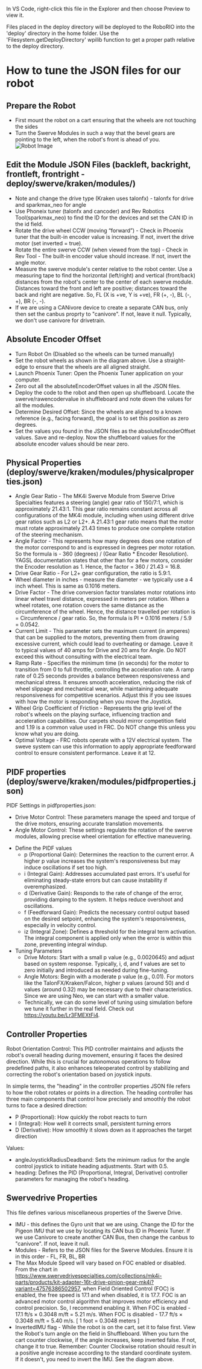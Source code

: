 In VS Code, right-click this file in the Explorer and then choose Preview to view it.

Files placed in the deploy directory will be deployed to the RoboRIO into the
'deploy' directory in the home folder. Use the 'Filesystem.getDeployDirectory' wpilib function
to get a proper path relative to the deploy directory.

# How to tune the JSON files for our robot

## Prepare the Robot
* First mount the robot on a cart ensuring that the wheels are not touching the sides
* Turn the Swerve Modules in such a way that the bevel gears are pointing to the left, when the robot's front is ahead of you.
![Robot Image](https://docs.yagsl.com/~gitbook/image?url=https%3A%2F%2F567506766-files.gitbook.io%2F%7E%2Ffiles%2Fv0%2Fb%2Fgitbook-x-prod.appspot.com%2Fo%2Fspaces%252F754c0Fpq8fBi6k4ByS1k%252Fuploads%252FP8kIHNspDzTMqBiHw1U1%252Fimage.png%3Falt%3Dmedia%26token%3D9923865e-47c7-4b1e-90a5-9da9610c0764&width=768&dpr=1&quality=100&sign=6a519e95&sv=2)

## Edit the Module JSON Files (backleft, backright, frontleft, frontright - deploy/swerve/kraken/modules/)
* Note and change the drive type (Kraken uses talonfx) - talonfx for drive and sparkmax_neo for angle
* Use Phoneix tuner (talonfx and cancoder) and Rev Robotics Tool(sparkmax_neo) to find the ID for the devices and set the CAN ID in the id field.
* Rotate the drive wheel CCW (moving “forward”) - Check in Phoenix tuner that the built-in encoder value is increasing. If not, invert the drive motor (set inverted = true).
* Rotate the entire swerve CCW (when viewed from the top) - Check in Rev Tool - The built-in encoder value should increase. If not, invert the angle motor.
* Measure the swerve module's center relative to the robot center. Use a measuring tape to find the horizontal (left/right) and vertical (front/back) distances from the robot's center to the center of each swerve module. Distances toward the front and left are positive; distances toward the back and right are negative. So, FL (X is +ve, Y is +ve), FR (+, -), BL (-, +), BR (-, -).
* If we are using a CANivore device to create a separate CAN bus, only then set the canbus proprty to "canivore". If not, leave it null. Typically, we don't use canivore for drivetrain.

## Absolute Encoder Offset
* Turn Robot On (Disabled so the wheels can be turned manually)
* Set the robot wheels as shown in the diagram above. Use a straight-edge to ensure that the wheels are all aligned straight.
* Launch Phoenix Tuner: Open the Phoenix Tuner application on your computer.
* Zero out all the absoluteEncoderOffset values in all the JSON files.
* Deploy the code to the robot and then open up shuffleboard. Locate the swerve/rawencodervalue in shuffleboard and note down the values for all the modules.
* Determine Desired Offset: Since the wheels are aligned to a known reference (e.g., facing forward), the goal is to set this position as zero degrees. 
* Set the values you found in the JSON files as the absoluteEncoderOffset values. Save and re-deploy. Now the shuffleboard values for the absolute encoder values should be near zero.

## Physical Properties (deploy/swerve/kraken/modules/physicalproperties.json)
- Angle Gear Ratio - The MK4i Swerve Module from Swerve Drive Specialties features a steering (angle) gear ratio of 150/7:1, which is approximately 21.43:1. This gear ratio remains constant across all configurations of the MK4i module, including when using different drive gear ratios such as L2 or L2+. A 21.43:1 gear ratio means that the motor must rotate approximately 21.43 times to produce one complete rotation of the steering mechanism.
- Angle Factor - This represents how many degrees does one rotation of the motor correspond to and is expressed in degrees per motor rotation. So the formula is - 360 (degrees) / (Gear Ratio * Encoder Resolution). YAGSL documentation states that other than for a few motors, consider the Encoder resolution as 1. Hence, the factor = 360 / 21.43 = 16.8.
- Drive Gear Ratio - For L2+ gear configuration, the ratio is 5.9:1.
- Wheel diameter in inches - measure the diameter - we typically use a 4 inch wheel. This is same as 0.1016 meters.
- Drive Factor - The drive conversion factor translates motor rotations into linear wheel travel distance, expressed in meters per rotation. When a wheel rotates, one rotation covers the same distance as the circumference of the wheel. Hence, the distance travelled per rotation is = Circumference / gear ratio. So, the formula is PI * 0.1016 meters / 5.9 = 0.0542.
- Current Limit - This parameter sets the maximum current (in amperes) that can be supplied to the motors, preventing them from drawing excessive current, which could lead to overheating or damage. Leave it to typical values of 40 amps for Drive and 20 ams for Angle. Do NOT exceed this without consulting with the electrical team.
- Ramp Rate - Specifies the minimum time (in seconds) for the motor to transition from 0 to full throttle, controlling the acceleration rate. A ramp rate of 0.25 seconds provides a balance between responsiveness and mechanical stress. It ensures smooth acceleration, reducing the risk of wheel slippage and mechanical wear, while maintaining adequate responsiveness for competitive scenarios. Adjust this if you see issues with how the motor is responding when you move the Joystick.
- Wheel Grip Coefficient of Friction - Represents the grip level of the robot's wheels on the playing surface, influencing traction and acceleration capabilities. Our carpets should mirror competition field and 1.19 is a common value used in FRC. Do NOT change this unless you know what you are doing.
- Optimal Voltage - FRC robots operate with a 12V electrical system. The sweve system can use this information to apply appropriate feedforward control to ensure consistent performance. Leave it at 12.

## PIDF properties (deploy/swerve/kraken/modules/pidfproperties.json)
PIDF Settings in pidfproperties.json:

- Drive Motor Control: These parameters manage the speed and torque of the drive motors, ensuring accurate translation movements.
- Angle Motor Control: These settings regulate the rotation of the swerve modules, allowing precise wheel orientation for effective maneuvering.
* Define the PIDF values
    - p (Proportional Gain): Determines the reaction to the current error. A higher p value increases the system's responsiveness but may induce oscillations if set too high.
    - i (Integral Gain): Addresses accumulated past errors. It's useful for eliminating steady-state errors but can cause instability if overemphasized.
    - d (Derivative Gain): Responds to the rate of change of the error, providing damping to the system. It helps reduce overshoot and oscillations.
    - f (Feedforward Gain): Predicts the necessary control output based on the desired setpoint, enhancing the system's responsiveness, especially in velocity control.
    - iz (Integral Zone): Defines a threshold for the integral term activation. The integral component is applied only when the error is within this zone, preventing integral windup.
* Tuning Parameters 
    - Drive Motors: Start with a small p value (e.g., 0.0020645) and adjust based on system response. Typically, i, d, and f values are set to zero initially and introduced as needed during fine-tuning.
    - Angle Motors: Begin with a moderate p value (e.g., 0.01). For motors like the TalonFX/Kraken/Falcon, higher p values (around 50) and d values (around 0.32) may be necessary due to their characteristics. Since we are using Neo, we can start with a smaller value.
    - Technically, we can do some level of tuning using simulation before we tune it further in the real field. Check out https://youtu.be/Lr3FMEXtFi4.

## Controller Properties 
Robot Orientation Control: This PID controller maintains and adjusts the robot's overall heading during movement, ensuring it faces the desired direction. While this is crucial for autonomous operations to follow predefined paths, it also enhances teleoperated control by stabilizing and correcting the robot's orientation based on joystick inputs.

In simple terms, the "heading" in the controller properties JSON file refers to how the robot rotates or points in a direction. The heading controller has three main components that control how precisely and smoothly the robot turns to face a desired direction:

- P (Proportional): How quickly the robot reacts to turn
- I (Integral): How well it corrects small, persistent turning errors
- D (Derivative): How smoothly it slows down as it approaches the target direction

Values:
* angleJoystickRadiusDeadband:  Sets the minimum radius for the angle control joystick to initiate heading adjustments. Start with 0.5.
* heading: Defines the PID (Proportional, Integral, Derivative) controller parameters for managing the robot's heading.

## Swervedrive Properties
This file defines various miscellaneous properties of the Swerve Drive.

* IMU - this defines the Gyro unit that we are using. Change the ID for the Pigeon IMU that we use by locating its CAN bus ID in Phoenix Tuner. If we use Canivore to create another CAN Bus, then change the canbus to "canivore". If not, leave it null.
* Modules - Refers to the JSON files for the Swerve Modules. Ensure it is in this order - FL, FR, BL, BR
* The Max Module Speed will vary based on FOC enabled or disabled. From the chart in https://www.swervedrivespecialties.com/collections/mk4i-parts/products/kit-adapter-16t-drive-pinion-gear-mk4i?variant=47576386502957, when Field Oriented Control (FOC) is enabled, the free speed is 17.1 and when disabled, it is 17.7. FOC is an advanced motor control algorithm that improves motor efficiency and control precision. So, I recommend enabling it. When FOC is enabled - 17.1 ft/s × 0.3048 m/ft = 5.21 m/s. When FOC is disabled - 17.7 ft/s × 0.3048 m/ft = 5.40 m/s. [ 1 foot = 0.3048 meters ]
* InvertedIMU flag - While the robot is on the cart, set it to false first. View the Robot's turn angle on the field in Shuffleboard. When you turn the cart counter clockwise, if the angle increases, keep inverted false. If not, change it to true.
Remember: Counter Clockwise rotation should result in a positive angle increase according to the standard coordinate system. If it doesn't, you need to invert the IMU. See the diagram above.
